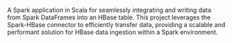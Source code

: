 A Spark application in Scala for seamlessly integrating and writing data from Spark DataFrames into an HBase table. This project leverages the Spark-HBase connector to efficiently transfer data, providing a scalable and performant solution for HBase data ingestion within a Spark environment.
